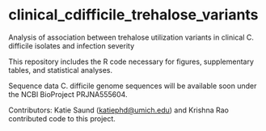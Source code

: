# clinical_cdifficile_trehalose_variants
Analysis of association between trehalose utilization variants in clinical C. difficile isolates and infection severity

This repository includes the R code necessary for figures, supplementary tables, and statistical analyses. 

Sequence data
C. difficile genome sequences will be available soon under the NCBI BioProject PRJNA555604. 

Contributors: 
Katie Saund (katiephd@umich.edu) and Krishna Rao contributed code to this project. 
